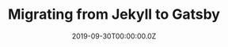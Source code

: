 ---
title: Migrating from Jekyll to Gatsby
date: "2019-09-30T00:00:00.0Z"
shareimage: "TODO"
description: "After some tinkering with GatsbyJS I was pretty excited about moving my blog over from Jekyll - great performance, SEO and accesibility out of the box were one reason, and the fact I know far more React/JS than Ruby was another.  This post covers my experiences, as well as a few shortcuts that helped make the transition relatively painless."
tags: ["GatsbyJS", "Netlify", "Blog"]
---